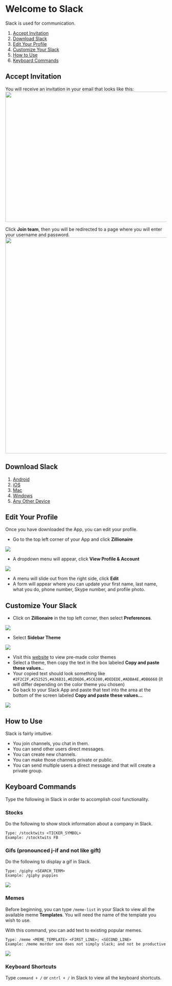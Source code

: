 # Welcome to Slack

Slack is used for communication.

1. [Accept Invitation](#accept-invitation)
1. [Download Slack](#download-slack)
1. [Edit Your Profile](#edit-your-profile)
1. [Customize Your Slack](#customize-your-slack)
1. [How to Use](#how-to-use)
1. [Keyboard Commands](#keyboard-commands)

## Accept Invitation
You will receive an invitation in your email that looks like this:
<img
  height=406
  src="https://raw.githubusercontent.com/tommydangerous/slack-onboarding/master/slack-invitation-email.png"
  width=634
/>

Click **Join team**, then you will be redirected to a page where you will enter your username and password.
<img
  height=673
  src="https://raw.githubusercontent.com/tommydangerous/slack-onboarding/master/slack-signup-form.png"
  width=564
/>

## Download Slack
1. [Android](https://play.google.com/store/apps/details?id=com.Slack&hl=en)
2. [iOS](https://itunes.apple.com/us/app/slack-team-communication/id618783545?mt=8)
3. [Mac](https://itunes.apple.com/us/app/slack/id803453959?mt=12)
4. [Windows](https://slack.com/ssb/download-win)
5. [Any Other Device](https://slack.com/downloads)

## Edit Your Profile
Once you have downloaded the App, you can edit your profile.

- Go to the top left corner of your App and click **Zillionaire**
<img src="https://raw.githubusercontent.com/tommydangerous/slack-onboarding/master/slack-menu-button.png" />

- A dropdown menu will appear, click **View Profile & Account**
<img src="https://raw.githubusercontent.com/tommydangerous/slack-onboarding/master/slack-dropdown-menu.png" />

- A menu will slide out from the right side, click **Edit**
- A form will appear where you can update your first name, last name, what you do, phone number, Skype number, and profile photo.


## Customize Your Slack
- Click on **Zillionaire** in the top left corner, then select **Preferences**.

<img src="https://raw.githubusercontent.com/tommydangerous/slack-onboarding/master/slack-menu-button.png" />

- Select **Sidebar Theme**

<img src="https://raw.githubusercontent.com/tommydangerous/slack-onboarding/master/slack-sidebar-theme.png" />

- Visit this [website](http://slackthemes.net/#/afterglow) to view pre-made color themes
- Select a theme, then copy the text in the box labeled **Copy and paste these values..**
- Your copied text should look something like `#2F2C2F,#252525,#A36B31,#D2D6D6,#5C6380,#DEDEDE,#ADBA4E,#DB6668` (it will differ depending on the color theme you chosen)
- Go back to your Slack App and paste that text into the area at the bottom of the screen labeled **Copy and paste these values...**
<img src="https://raw.githubusercontent.com/tommydangerous/slack-onboarding/master/slack-sidebar-colors.png" />

## How to Use
Slack is fairly intuitive.

- You join channels, you chat in them. 
- You can send other users direct messages. 
- You can create new channels. 
- You can make those channels private or public. 
- You can send multiple users a direct message and that will create a private group.

## Keyboard Commands
Type the following in Slack in order to accomplish cool functionality.

### Stocks
Do the following to show stock information about a company in Slack.
```
Type: /stocktwits <TICKER_SYMBOL>
Example: /stocktwits FB
```

### Gifs (pronounced j-if and not like gift)
Do the following to display a gif in Slack.
```
Type: /giphy <SEARCH_TERM>
Example: /giphy puppies
```
<img src="https://raw.githubusercontent.com/tommydangerous/slack-onboarding/master/puppies.gif" />

### Memes
Before beginning, you can type `/meme-list` in your Slack to view all the available meme **Templates**.
You will need the name of the template you wish to use.

With this command, you can add text to existing popular memes.
```
Type: /meme <MEME_TEMPLATE> <FIRST_LINE>; <SECOND_LINE>
Example: /meme mordor one does not simply slack; and not be productive
```
<img src="https://raw.githubusercontent.com/tommydangerous/slack-onboarding/master/and-not-be-productive.jpg" />

### Keyboard Shortcuts
Type `command + /` or `cntrl + /` in Slack to view all the keyboard shortcuts.
